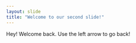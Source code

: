 ```yaml
---
layout: slide
title: "Welcome to our second slide!"
---
```

Hey! Welcome back.
Use the left arrow to go back!
